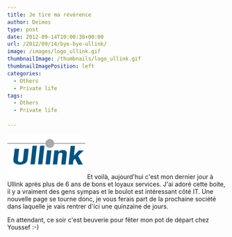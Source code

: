 ```yaml
---
title: Je tire ma révérence
author: Deimos
type: post
date: 2012-09-14T10:00:38+00:00
url: /2012/09/14/bye-bye-ullink/
image: /images/logo_ullink.gif
thumbnailImage: /thumbnails/logo_ullink.gif
thumbnailImagePosition: left
categories:
  - Others
  - Private life
tags:
  - Others
  - Private life

---
```

![ULLINK_logo](/images/logo_ullink.gif)
Et voilà, aujourd'hui c'est mon dernier jour à Ullink après plus de 6 ans de bons et loyaux services. J'ai adoré cette boite, il y a vraiment des gens sympas et le boulot est intéressant côté IT. Une nouvelle page se tourne donc, je vous ferais part de la prochaine société dans laquelle je vais rentrer d'ici une quinzaine de jours.

En attendant, ce soir c'est beuverie pour fêter mon pot de départ chez Youssef :-)